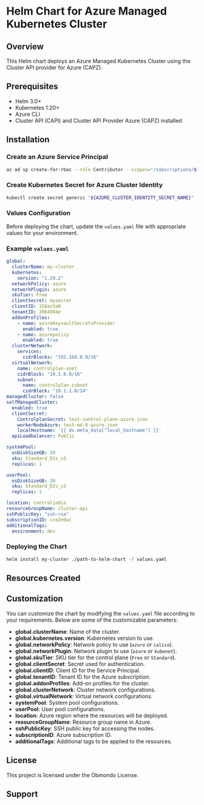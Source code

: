 # Helm Chart for Azure Managed Kubernetes Cluster

## Overview

This Helm chart deploys an Azure Managed Kubernetes Cluster using the Cluster API provider for Azure (CAPZ).
## Prerequisites

- Helm 3.0+
- Kubernetes 1.20+
- Azure CLI
- Cluster API (CAPI) and Cluster API Provider Azure (CAPZ) installed

## Installation

### Create an Azure Service Principal

```sh
az ad sp create-for-rbac --role Contributor --scopes="/subscriptions/${AZURE_SUBSCRIPTION_ID}" --sdk-auth > sp.json
```

### Create Kubernetes Secret for Azure Cluster Identity

```sh
kubectl create secret generic "${AZURE_CLUSTER_IDENTITY_SECRET_NAME}" --from-literal=clientSecret="${AZURE_CLIENT_SECRET}"
```

### Values Configuration

Before deploying the chart, update the `values.yaml` file with appropriate values for your environment.

### Example `values.yaml`

```yaml
global:
  clusterName: my-cluster
  kubernetes:
    version: "1.29.2"
  networkPolicy: azure
  networkPlugin: azure
  skuTier: Free
  clientSecret: mysecret
  clientID: 158ac5a8
  tenantID: 3964984e
  addonProfiles:
    - name: azureKeyvaultSecretsProvider
      enabled: true
    - name: azurepolicy
      enabled: true
  clusterNetwork:
    services:
      cidrBlocks: "192.168.0.0/16"
  virtualNetwork: 
    name: controlplan-vnet
    cidrBlock: "10.1.0.0/16"
    subnet:
      name: controlplan-subnet
      cidrBlock: "10.1.1.0/24"
managedCluster: false
selfManagedCluster:
  enabled: true
  clientSecret:
    ControlplanSecret: test-control-plane-azure-json
    workerNodeAzure: test-md-0-azure-json
    localHostname: '{{ ds.meta_data["local_hostname"] }}'
  apiLoadbalancer: Public

systemPool:
  osDiskSizeGB: 30
  sku: Standard_D2s_v3
  replicas: 1

userPool:
  osDiskSizeGB: 30
  sku: Standard_D2s_v3
  replicas: 1

location: centralindia
resourceGroupName: cluster-api
sshPublicKey: "ssh-rsa"
subscriptionID: cce2e9ac
additionalTags:
  environment: dev
```

### Deploying the Chart

```sh
helm install my-cluster ./path-to-helm-chart -f values.yaml
```

## Resources Created


## Customization

You can customize the chart by modifying the `values.yaml` file according to your requirements. Below are some of the customizable parameters:

- **global.clusterName**: Name of the cluster.
- **global.kubernetes.version**: Kubernetes version to use.
- **global.networkPolicy**: Network policy to use (`azure` or `calico`).
- **global.networkPlugin**: Network plugin to use (`azure` or `kubenet`).
- **global.skuTier**: SKU tier for the control plane (`Free` or `Standard`).
- **global.clientSecret**: Secret used for authentication.
- **global.clientID**: Client ID for the Service Principal.
- **global.tenantID**: Tenant ID for the Azure subscription.
- **global.addonProfiles**: Add-on profiles for the cluster.
- **global.clusterNetwork**: Cluster network configurations.
- **global.virtualNetwork**: Virtual network configurations.
- **systemPool**: System pool configurations.
- **userPool**: User pool configurations.
- **location**: Azure region where the resources will be deployed.
- **resourceGroupName**: Resource group name in Azure.
- **sshPublicKey**: SSH public key for accessing the nodes.
- **subscriptionID**: Azure subscription ID.
- **additionalTags**: Additional tags to be applied to the resources.

## License

This project is licensed under the Obmondo License.

## Support

